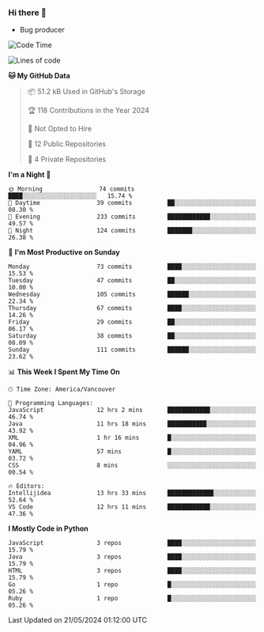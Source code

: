 ### Hi there 👋
* Bug producer


<!--START_SECTION:waka-->
![Code Time](http://img.shields.io/badge/Code%20Time-1%2C277%20hrs%2050%20mins-blue)

![Lines of code](https://img.shields.io/badge/From%20Hello%20World%20I%27ve%20Written-187.2%20thousand%20lines%20of%20code-blue)

**🐱 My GitHub Data** 

> 📦 51.2 kB Used in GitHub's Storage 
 > 
> 🏆 118 Contributions in the Year 2024
 > 
> 🚫 Not Opted to Hire
 > 
> 📜 12 Public Repositories 
 > 
> 🔑 4 Private Repositories 
 > 
**I'm a Night 🦉** 

```text
🌞 Morning                74 commits          ████░░░░░░░░░░░░░░░░░░░░░   15.74 % 
🌆 Daytime                39 commits          ██░░░░░░░░░░░░░░░░░░░░░░░   08.30 % 
🌃 Evening                233 commits         ████████████░░░░░░░░░░░░░   49.57 % 
🌙 Night                  124 commits         ███████░░░░░░░░░░░░░░░░░░   26.38 % 
```
📅 **I'm Most Productive on Sunday** 

```text
Monday                   73 commits          ████░░░░░░░░░░░░░░░░░░░░░   15.53 % 
Tuesday                  47 commits          ██░░░░░░░░░░░░░░░░░░░░░░░   10.00 % 
Wednesday                105 commits         ██████░░░░░░░░░░░░░░░░░░░   22.34 % 
Thursday                 67 commits          ████░░░░░░░░░░░░░░░░░░░░░   14.26 % 
Friday                   29 commits          ██░░░░░░░░░░░░░░░░░░░░░░░   06.17 % 
Saturday                 38 commits          ██░░░░░░░░░░░░░░░░░░░░░░░   08.09 % 
Sunday                   111 commits         ██████░░░░░░░░░░░░░░░░░░░   23.62 % 
```


📊 **This Week I Spent My Time On** 

```text
🕑︎ Time Zone: America/Vancouver

💬 Programming Languages: 
JavaScript               12 hrs 2 mins       ████████████░░░░░░░░░░░░░   46.74 % 
Java                     11 hrs 18 mins      ███████████░░░░░░░░░░░░░░   43.92 % 
XML                      1 hr 16 mins        █░░░░░░░░░░░░░░░░░░░░░░░░   04.96 % 
YAML                     57 mins             █░░░░░░░░░░░░░░░░░░░░░░░░   03.72 % 
CSS                      8 mins              ░░░░░░░░░░░░░░░░░░░░░░░░░   00.54 % 

🔥 Editors: 
Intellijidea             13 hrs 33 mins      █████████████░░░░░░░░░░░░   52.64 % 
VS Code                  12 hrs 11 mins      ████████████░░░░░░░░░░░░░   47.36 % 
```

**I Mostly Code in Python** 

```text
JavaScript               3 repos             ████░░░░░░░░░░░░░░░░░░░░░   15.79 % 
Java                     3 repos             ████░░░░░░░░░░░░░░░░░░░░░   15.79 % 
HTML                     3 repos             ████░░░░░░░░░░░░░░░░░░░░░   15.79 % 
Go                       1 repo              █░░░░░░░░░░░░░░░░░░░░░░░░   05.26 % 
Ruby                     1 repo              █░░░░░░░░░░░░░░░░░░░░░░░░   05.26 % 
```




 Last Updated on 21/05/2024 01:12:00 UTC
<!--END_SECTION:waka-->
